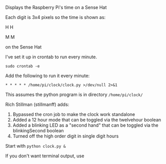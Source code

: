 Displays the Raspberry Pi's time on a Sense Hat

Each digit is 3x4 pixels so the time is shown as:

H H

M M 

on the Sense Hat

I've set it up in crontab to run every minute.

```sudo crontab -e```

Add the following to run it every minute:

```* * * * * /home/pi/clock/clock.py >/dev/null 2>&1```

This assumes the python program is in directory ```/home/pi/clock/```

Rich Stillman (stillmanff) adds:

1. Bypassed the cron job to make the clock work standalone
2. Added a 12 hour mode that can be toggled via the twelvehour boolean
3. Added a blinking LED as a "second hand" that can be toggled via the blinkingSecond boolean
4. Turned off the high order digit in single digit hours

Start with 
```python clock.py & ```

If you don't want terminal output, use
```python clock.py > /dev/null &
